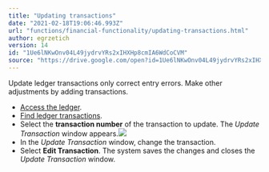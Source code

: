 ```yaml
---
title: "Updating transactions"
date: "2021-02-18T19:06:46.993Z"
url: "functions/financial-functionality/updating-transactions.html"
author: egrzetich
version: 14
id: "1Ue6lNKwOnv04L49jydrvYRs2xIHXHp8cmIA6WdCoCVM"
source: "https://drive.google.com/open?id=1Ue6lNKwOnv04L49jydrvYRs2xIHXHp8cmIA6WdCoCVM"
---
```

Update ledger transactions only correct entry errors. Make other adjustments by adding transactions.

* [Access the ledger](accessing-the-ledger.html).
* [Find ledger transactions](finding-ledger-transactions.html).
* Select the <strong>transaction number</strong> of the transaction to update. The <em>Update Transaction</em> window appears.![](updating-transactions.images/image1.png)
* In the <em>Update Transaction</em> window, change the transaction.
* Select <strong>Edit Transaction</strong>. The system saves the changes and closes the <em>Update Transaction</em> window.
